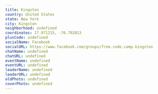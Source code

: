 ```yaml
---
title: Kingston
country: United States
state: New York
city: Kingston
neighborhood: undefined
coordinates: 17.971215, -76.792813
plusCode: undefined
socialName: Facebook
socialURL: https://www.facebook.com/groups/free.code.camp.kingston
chatName: undefined
chatURL: undefined
eventName: undefined
eventURL: undefined
leaderName: undefined
leaderURL: undefined
oldPhoto: undefined
coverPhoto: undefined
---
```

